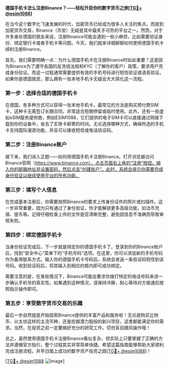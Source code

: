 **德国手机卡怎么注册Binance？——轻松开启你的数字货币之旅[[TG💪+ @esim1088](https://t.me/s/esim1088)]**

在当今这个数字化飞速发展的时代，加密货币已经成为很多人关注的焦点。而提到加密货币交易，Binance（币安）无疑是其中最炙手可热的平台之一。然而，对于许多身处德国的朋友来说，注册Binance可能会遇到一些小麻烦，比如需要验证身份、绑定银行卡或者手机卡等问题。今天，我们就来详细聊聊如何使用德国手机卡顺利注册Binance。

首先，我们需要明确一点：为什么德国手机卡在注册Binance时如此重要？这是因为Binance为了遵守各国的反洗钱法规和KYC（了解你的客户）政策，要求用户完成身份验证。而这一过程通常需要提供有效的手机号码进行短信验证或语音验证。如果你是德国居民，那么拥有一张本地手机卡无疑会大大简化这一流程。

### 第一步：选择合适的德国手机卡

在德国，有多种方式可以获得一张本地手机卡。最常见的方法是购买预付费SIM卡，这种卡无需签订长期合同，非常适合短期停留或临时使用。此外，还有一些虚拟eSIM服务提供商，例如ESIM1088，它们提供的电子SIM卡可以直接通过网络下载到你的设备中，省去了实体卡邮寄的时间。无论选择哪种方式，确保所选的手机卡支持国际漫游功能，并且可以接收短信或电话验证码。

### 第二步：注册Binance账户

接下来，我们进入正题——如何用德国手机卡注册Binance。打开浏览器访问Binance官网（https://www.binance.com），点击页面右上角的“注册”按钮。输入你的邮箱地址并设置密码，然后点击“创建账户”。此时，系统会提示你需要完成身份验证以继续使用平台的所有功能。

### 第三步：填写个人信息

在完成基本注册后，你需要按照Binance的要求上传身份证件的照片或扫描件。这一步非常重要，因为只有通过了身份验证，你才能解锁更多高级功能，如法币充值、提币等。记得仔细检查上传的文件是否清晰完整，避免因信息不准确而导致审核失败。

### 第四步：绑定德国手机卡

当身份验证完成后，下一步就是绑定你的德国手机卡了。登录到你的Binance账户后，找到“安全中心”菜单下的“手机号码”选项。在这里，你可以添加新的手机号码作为备用联系方式。输入你的德国手机卡号码后，系统会发送一条验证码短信到该号码。收到验证码后，将其输入到相应的框内即可成功绑定。

需要注意的是，在某些情况下，Binance可能会要求你拨打特定的电话号码来进一步确认手机号的真实性。如果遇到这种情况，请保持冷静，耐心等待对方接通后按照指示操作即可。

### 第五步：享受数字货币交易的乐趣

最后一步自然就是开始探索Binance提供的丰富产品和服务啦！无论是购买比特币、以太坊这样的主流币种，还是挖掘潜力股般的新兴项目，这里都能满足你的需求。当然，在投资之前一定要做好充分的研究工作，切勿盲目跟风操作哦！

总之，虽然使用德国手机卡注册Binance看似复杂，但实际上只要掌握了正确的方法并遵循官方指引，整个过程其实非常简单快捷。希望这篇指南能够帮助大家顺利完成注册流程，并早日踏上成功的数字资产投资之路[[TG💪+ @esim1088](https://t.me/s/esim1088)]！

[[TG💪+ @esim1088](https://t.me/s/esim1088) ![Image](https://i.postimg.cc/4NQfJmqS/Snipaste-2025-05-13-00-14-12.png)]